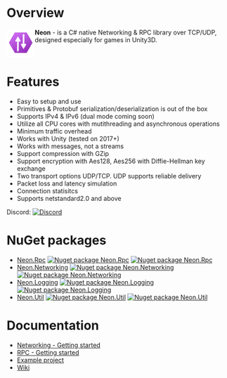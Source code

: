 # Overview

<img align="left" src="https://github.com/Agasper/Neon.NetRpc/raw/master/logo.png" width="64"/>

**Neon** - is a C# native Networking & RPC library over TCP/UDP, designed especially for games in Unity3D. 

&nbsp;

# Features

* Easy to setup and use
* Primitives & Protobuf serialization/deserialization is out of the box
* Supports IPv4 & IPv6 (dual mode coming soon)
* Utilize all CPU cores with mutithreading and asynchronous operations
* Minimum traffic overhead
* Works with Unity (tested on 2017+)
* Works with messages, not a streams
* Support compression with GZip
* Support encryption with Aes128, Aes256 with Diffie-Hellman key exchange
* Two transport options UDP/TCP. UDP supports reliable delivery
* Packet loss and latency simulation
* Connection statisitcs
* Supports netstandard2.0 and above

Discord: [![Discord](https://img.shields.io/discord/1022151329122095165)](https://discord.gg/gwQtFyxTNM)



# NuGet packages

* [Neon.Rpc](https://www.nuget.org/packages/Neon.Rpc/) [![Nuget package Neon.Rpc](https://img.shields.io/nuget/v/Neon.Rpc)](https://www.nuget.org/packages/Neon.Rpc/) [![Nuget package Neon.Rpc](https://img.shields.io/nuget/dt/Neon.Rpc)](https://www.nuget.org/packages/Neon.Rpc/)
* [Neon.Networking](https://www.nuget.org/packages/Neon.Networking/)  [![Nuget package Neon.Networking](https://img.shields.io/nuget/v/Neon.Networking)](https://www.nuget.org/packages/Neon.Networking/) [![Nuget package Neon.Networking](https://img.shields.io/nuget/dt/Neon.Networking)](https://www.nuget.org/packages/Neon.Networking/)
* [Neon.Logging](https://www.nuget.org/packages/Neon.Logging/)  [![Nuget package Neon.Logging](https://img.shields.io/nuget/v/Neon.Logging)](https://www.nuget.org/packages/Neon.Logging/) [![Nuget package Neon.Logging](https://img.shields.io/nuget/dt/Neon.Logging)](https://www.nuget.org/packages/Neon.Logging/)
* [Neon.Util](https://www.nuget.org/packages/Neon.Util/)  [![Nuget package Neon.Util](https://img.shields.io/nuget/v/Neon.Util)](https://www.nuget.org/packages/Neon.Util/) [![Nuget package Neon.Util](https://img.shields.io/nuget/dt/Neon.Util)](https://www.nuget.org/packages/Neon.Util/)

# Documentation

* [Networking - Getting started](https://github.com/Agasper/Neon.NetRpc/wiki/Networking-Getting-started)
* [RPC - Getting started](https://github.com/Agasper/Neon.NetRpc/wiki/RPC-Getting-started)
* [Example project](https://github.com/Agasper/Neon.NetRpc/wiki/Example-project)
* [Wiki](https://github.com/Agasper/Neon.NetRpc/wiki)
